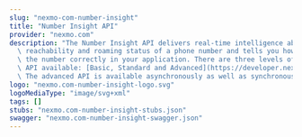 ```yaml
---
slug: "nexmo-com-number-insight"
title: "Number Insight API"
provider: "nexmo.com"
description: "The Number Insight API delivers real-time intelligence about the validity,\
  \ reachability and roaming status of a phone number and tells you how to format\
  \ the number correctly in your application. There are three levels of Number Insight\
  \ API available: [Basic, Standard and Advanced](https://developer.nexmo.com/number-insight/overview#basic-standard-and-advanced-apis).\
  \ The advanced API is available asynchronously as well as synchronously."
logo: "nexmo.com-number-insight-logo.svg"
logoMediaType: "image/svg+xml"
tags: []
stubs: "nexmo.com-number-insight-stubs.json"
swagger: "nexmo.com-number-insight-swagger.json"
---
```

